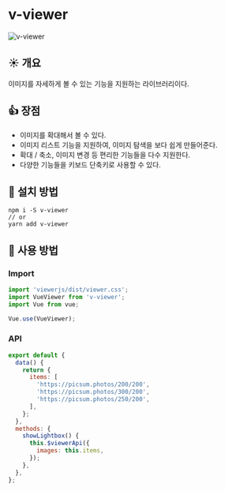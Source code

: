 # v-viewer
![v-viewer](https://miro.medium.com/max/2000/1*DkmebzbEg20BZMZWGsARaw.png)
## ☀️ 개요
이미지를 자세하게 볼 수 있는 기능을 지원하는 라이브러리이다.
## 👍 장점
- 이미지를 확대해서 볼 수 있다.
- 이미지 리스트 기능을 지원하여, 이미지 탐색을 보다 쉽게 만들어준다.
- 확대 / 축소, 이미지 변경 등 편리한 기능들을 다수 지원한다.
- 다양한 기능들을 키보드 단축키로 사용할 수 있다.
## 💾 설치 방법
```
npm i -S v-viewer
// or
yarn add v-viewer
```
## 🚀 사용 방법
### Import
```javascript
import 'viewerjs/dist/viewer.css';
import VueViewer from 'v-viewer';
import Vue from vue;

Vue.use(VueViewer);
```
### API
```javascript
export default {
  data() {
    return {
      items: [
        'https://picsum.photos/200/200',
        'https://picsum.photos/300/200',
        'https://picsum.photos/250/200',
      ],
    };
  },
  methods: {
    showLightbox() {
      this.$viewerApi({
        images: this.items,
      });
    },
  },
};
```
